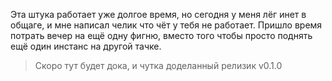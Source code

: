 Эта штука работает уже долгое время, но сегодня у меня лёг инет в общаге, и мне написал челик что чёт у тебя не работает.
Пришло время потрать вечер на ещё одну фигню, вместо того чтобы просто поднять ещё один инстанс на другой тачке.

> Скоро тут будет дока, и чутка доделанный релизик v0.1.0
